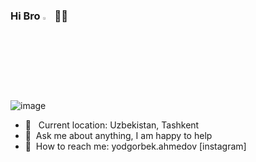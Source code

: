 ### Hi Bro <img src="https://media.giphy.com/media/hvRJCLFzcasrR4ia7z/giphy.gif" width="3%"> 👨‍💻

	
![image]({[BadgeURLHere](https://img.shields.io/badge/Python-FFD43B?style=for-the-badge&logo=python&logoColor=blue)})


<!-- <code><img src="https://www.nicepng.com/png/full/377-3771906_sass-sass-sass-sass-logo-white-png.png" width="30px"></code> -->
<!--<code><img src="https://cdn.freebiesupply.com/logos/large/2x/react-1-logo-black-and-white.png" width="30px"></code>
<code><img src="https://cdn.freebiesupply.com/logos/large/2x/redux-logo-black-and-white.png" width="30px"></code>
<code><img src="https://cdn.freebiesupply.com/logos/large/2x/material-ui-logo-black-and-white.png" width="30px"></code>
<code><img src="https://ui-lib.com/blog/wp-content/uploads/2021/12/nextjs-boilerplate-logo.png" width="30px"></code>
<code><img src="https://cdn.freebiesupply.com/logos/large/2x/graphql-logo-black-and-white.png" width="30px"></code>

<br /> -->

- 📍 &nbsp; Current location: Uzbekistan, Tashkent
- 📝&nbsp; Ask me about anything, I am happy to help
- 📨&nbsp; How to reach me: yodgorbek.ahmedov [instagram]

